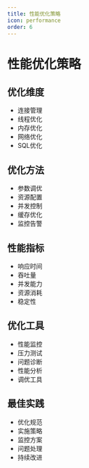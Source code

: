 ```yaml
---
title: 性能优化策略
icon: performance
order: 6
---
```


# 性能优化策略

## 优化维度
- 连接管理
- 线程优化
- 内存优化
- 网络优化
- SQL优化

## 优化方法
- 参数调优
- 资源配置
- 并发控制
- 缓存优化
- 监控告警

## 性能指标
- 响应时间
- 吞吐量
- 并发能力
- 资源消耗
- 稳定性

## 优化工具
- 性能监控
- 压力测试
- 问题诊断
- 性能分析
- 调优工具

## 最佳实践
- 优化规范
- 实施策略
- 监控方案
- 问题处理
- 持续改进
